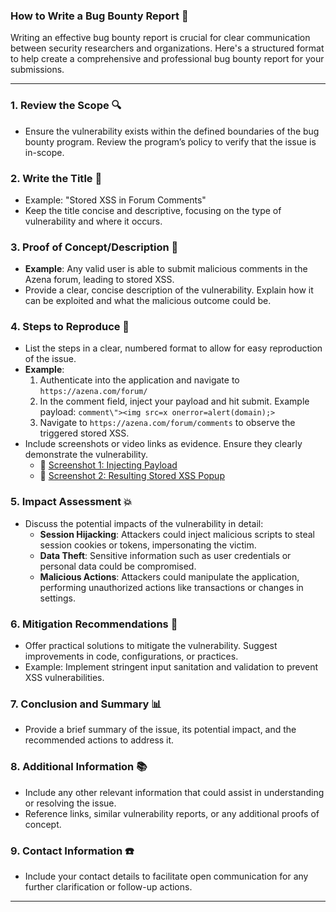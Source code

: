 
### How to Write a Bug Bounty Report 📝

Writing an effective bug bounty report is crucial for clear communication between security researchers and organizations. Here's a structured format to help create a comprehensive and professional bug bounty report for your submissions.

---

### 1. **Review the Scope** 🔍

- Ensure the vulnerability exists within the defined boundaries of the bug bounty program. Review the program’s policy to verify that the issue is in-scope.

### 2. **Write the Title** 📄

- Example: "Stored XSS in Forum Comments"
- Keep the title concise and descriptive, focusing on the type of vulnerability and where it occurs.

### 3. **Proof of Concept/Description** 🧪

- **Example**: Any valid user is able to submit malicious comments in the Azena forum, leading to stored XSS.
- Provide a clear, concise description of the vulnerability. Explain how it can be exploited and what the malicious outcome could be.

### 4. **Steps to Reproduce** 👣

- List the steps in a clear, numbered format to allow for easy reproduction of the issue.
- **Example**:
    1. Authenticate into the application and navigate to `https://azena.com/forum/`
    2. In the comment field, inject your payload and hit submit. Example payload: `comment\"><img src=x onerror=alert(domain);>`
    3. Navigate to `https://azena.com/forum/comments` to observe the triggered stored XSS.
- Include screenshots or video links as evidence. Ensure they clearly demonstrate the vulnerability.
    - 📸 [Screenshot 1: Injecting Payload](https://www.notion.so/How-to-Write-a-Bug-Bounty-Report-b2560f84b88d4f7f8386209c991f1272?pvs=21)
    - 📸 [Screenshot 2: Resulting Stored XSS Popup](https://www.notion.so/How-to-Write-a-Bug-Bounty-Report-b2560f84b88d4f7f8386209c991f1272?pvs=21)

### 5. **Impact Assessment** 💥

- Discuss the potential impacts of the vulnerability in detail:
    - **Session Hijacking**: Attackers could inject malicious scripts to steal session cookies or tokens, impersonating the victim.
    - **Data Theft**: Sensitive information such as user credentials or personal data could be compromised.
    - **Malicious Actions**: Attackers could manipulate the application, performing unauthorized actions like transactions or changes in settings.

### 6. **Mitigation Recommendations** 🔧

- Offer practical solutions to mitigate the vulnerability. Suggest improvements in code, configurations, or practices.
- Example: Implement stringent input sanitation and validation to prevent XSS vulnerabilities.

### 7. **Conclusion and Summary** 📊

- Provide a brief summary of the issue, its potential impact, and the recommended actions to address it.

### 8. **Additional Information** 📚

- Include any other relevant information that could assist in understanding or resolving the issue.
- Reference links, similar vulnerability reports, or any additional proofs of concept.

### 9. **Contact Information** ☎️

- Include your contact details to facilitate open communication for any further clarification or follow-up actions.

---
